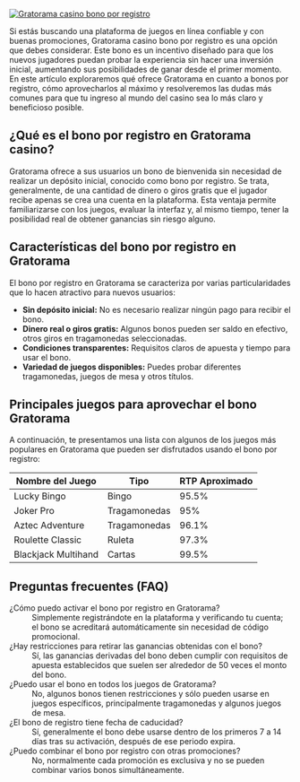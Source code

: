 [![Gratorama casino bono por registro](https://123-caf.pages.dev/gitsignup.png)](https://vrmoo.ru/Bt82HjjY)

<p>Si estás buscando una plataforma de juegos en línea confiable y con buenas promociones, Gratorama casino bono por registro es una opción que debes considerar. Este bono es un incentivo diseñado para que los nuevos jugadores puedan probar la experiencia sin hacer una inversión inicial, aumentando sus posibilidades de ganar desde el primer momento. En este artículo exploraremos qué ofrece Gratorama en cuanto a bonos por registro, cómo aprovecharlos al máximo y resolveremos las dudas más comunes para que tu ingreso al mundo del casino sea lo más claro y beneficioso posible.</p>  <h2>¿Qué es el bono por registro en Gratorama casino?</h2> <p>Gratorama ofrece a sus usuarios un bono de bienvenida sin necesidad de realizar un depósito inicial, conocido como bono por registro. Se trata, generalmente, de una cantidad de dinero o giros gratis que el jugador recibe apenas se crea una cuenta en la plataforma. Esta ventaja permite familiarizarse con los juegos, evaluar la interfaz y, al mismo tiempo, tener la posibilidad real de obtener ganancias sin riesgo alguno.</p>  <h2>Características del bono por registro en Gratorama</h2> <p>El bono por registro en Gratorama se caracteriza por varias particularidades que lo hacen atractivo para nuevos usuarios:</p> <ul>   <li><strong>Sin depósito inicial:</strong> No es necesario realizar ningún pago para recibir el bono.</li>   <li><strong>Dinero real o giros gratis:</strong> Algunos bonos pueden ser saldo en efectivo, otros giros en tragamonedas seleccionadas.</li>   <li><strong>Condiciones transparentes:</strong> Requisitos claros de apuesta y tiempo para usar el bono.</li>   <li><strong>Variedad de juegos disponibles:</strong> Puedes probar diferentes tragamonedas, juegos de mesa y otros títulos.</li> </ul>  <h2>Principales juegos para aprovechar el bono Gratorama</h2> <p>A continuación, te presentamos una lista con algunos de los juegos más populares en Gratorama que pueden ser disfrutados usando el bono por registro:</p> <table>   <thead>     <tr>       <th>Nombre del Juego</th>       <th>Tipo</th>       <th>RTP Aproximado</th>     </tr>   </thead>   <tbody>     <tr>       <td>Lucky Bingo</td>       <td>Bingo</td>       <td>95.5%</td>     </tr>     <tr>       <td>Joker Pro</td>       <td>Tragamonedas</td>       <td>95%</td>     </tr>     <tr>       <td>Aztec Adventure</td>       <td>Tragamonedas</td>       <td>96.1%</td>     </tr>     <tr>       <td>Roulette Classic</td>       <td>Ruleta</td>       <td>97.3%</td>     </tr>     <tr>       <td>Blackjack Multihand</td>       <td>Cartas</td>       <td>99.5%</td>     </tr>   </tbody> </table>  <h2>Preguntas frecuentes (FAQ)</h2> <dl>   <dt>¿Cómo puedo activar el bono por registro en Gratorama?</dt>   <dd>Simplemente registrándote en la plataforma y verificando tu cuenta; el bono se acreditará automáticamente sin necesidad de código promocional.</dd>      <dt>¿Hay restricciones para retirar las ganancias obtenidas con el bono?</dt>   <dd>Sí, las ganancias derivadas del bono deben cumplir con requisitos de apuesta establecidos que suelen ser alrededor de 50 veces el monto del bono.</dd>      <dt>¿Puedo usar el bono en todos los juegos de Gratorama?</dt>   <dd>No, algunos bonos tienen restricciones y sólo pueden usarse en juegos específicos, principalmente tragamonedas y algunos juegos de mesa.</dd>      <dt>¿El bono de registro tiene fecha de caducidad?</dt>   <dd>Sí, generalmente el bono debe usarse dentro de los primeros 7 a 14 días tras su activación, después de ese periodo expira.</dd>      <dt>¿Puedo combinar el bono por registro con otras promociones?</dt>   <dd>No, normalmente cada promoción es exclusiva y no se pueden combinar varios bonos simultáneamente.</dd> </dl>